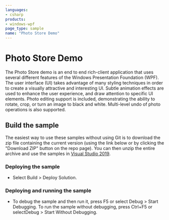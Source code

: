 ```yaml
---
languages:
- csharp
products:
- windows-wpf
page_type: sample
name: "Photo Store Demo"
---
```

# Photo Store Demo
The Photo Store demo is an end to end rich-client application that uses several different features of the Windows Presentation Foundation (WPF). The user interface (UI) takes advantage of many styling techniques in order to create a visually attractive and interesting UI. Subtle animation effects are used to enhance the user experience, and draw attention to specific UI elements. Photo editing support is included, demonstrating the ability to rotate, crop, or turn an image to black and white. Multi-level undo of photo operations is also supported.

## Build the sample
The easiest way to use these samples without using Git is to download the zip file containing the current version (using the link below or by clicking the "Download ZIP" button on the repo page). You can then unzip the entire archive and use the samples in [Visual Studio 2019](https://www.visualstudio.com/wpf-vs).

### Deploying the sample
- Select Build > Deploy Solution. 

### Deploying and running the sample
- To debug the sample and then run it, press F5 or select Debug >  Start Debugging. To run the sample without debugging, press Ctrl+F5 or selectDebug > Start Without Debugging. 


